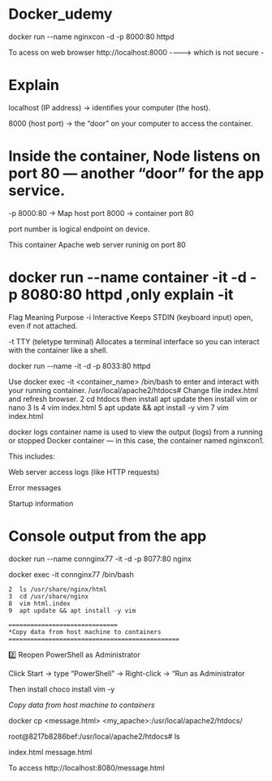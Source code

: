 # Docker_udemy

 docker run --name nginxcon -d -p 8000:80 httpd
 
 To acess on web browser
 http://localhost:8000  ----> which is not secure -

 
 Explain
   ======================================================
localhost (IP address) → identifies your computer (the host).

8000 (host port) → the “door” on your computer to access the container.

Inside the container, Node listens on port 80 — another “door” for the app service.
===================================
-p 8000:80 → Map host port 8000 → container port 80

port number is logical endpoint on device.

This container  Apache web server runinig on port 80

docker run --name container -it -d -p 8080:80 httpd ,only explain -it
============================
Flag	Meaning	Purpose
-i	Interactive	Keeps STDIN (keyboard input) open, even if not attached.

-t	TTY (teletype terminal)	Allocates a terminal interface so you can interact with the container like a shell.

docker run --name <contpd> -it -d -p 8033:80 httpd

Use docker exec -it <container_name> /bin/bash to enter and interact with your running container.
   /usr/local/apache2/htdocs#
  Change file index.html and refresh browser.
    2  cd htdocs   then install apt update then install vim or nano
    3  ls
    4  vim index.html
    5  apt update && apt install -y vim 
    7  vim index.html

docker logs <nginxcon1> container name
is used to view the output (logs) from a running or stopped Docker container — in this case, the container named nginxcon1.

This includes:

Web server access logs (like HTTP requests)

Error messages

Startup information

Console output from the app
============================
 docker run --name connginx77 -it -d -p 8077:80 nginx
 
docker exec -it connginx77 /bin/bash
 
    2  ls /usr/share/nginx/html
    3  cd /usr/share/nginx
    8  vim html.index
    9  apt update && apt install -y vim

    ==============================
    *Copy data from host machine to containers
    ===============================================
2️⃣ Reopen PowerShell as Administrator

Click Start → type “PowerShell” → Right-click → “Run as Administrator

Then install choco install vim -y

 *Copy data from host machine to containers*

docker cp <message.html> <my_apache>:/usr/local/apache2/htdocs/
  
root@8217b8286bef:/usr/local/apache2/htdocs# ls

index.html  message.html

To access
http://localhost:8080/message.html
    












